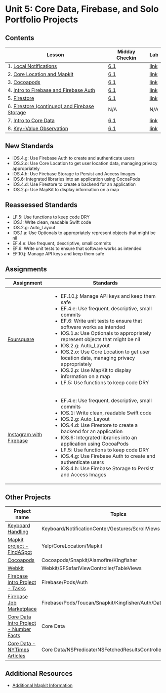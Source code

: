 # Unit 5: Core Data, Firebase, and Solo Portfolio Projects

## Contents

| Lesson | Midday Checkin | Lab |
| --- | --- | --- |
| 1. [Local Notifications](./local-notifications/README.md) | [6.1](https://canvas.instructure.com/courses/1605734/assignments/12938246) | [link](https://github.com/joinpursuit/Pursuit-Core-iOS-Local-Notification-Lab/blob/master/README.md) |
| 2. [Core Location and Mapkit](https://github.com/joinpursuit/Pursuit-Core-iOS/tree/master/core-data-firebase-and-solo-portfolio-project/core-location-and-mapkit) | [6.1](https://canvas.instructure.com/courses/1705726/quizzes/4427495) | [link](https://github.com/joinpursuit/Pursuit-Core-iOS-MapKit-Introduction-Lab/blob/master/README.md) |
| 3. [Cocoapods](./cocoapods/README.md) | [6.1](https://canvas.instructure.com/courses/1605734/assignments/12989497) | [link](https://github.com/joinpursuit/Pursuit-Core-iOS-CocoaPods-Lab/blob/master/README.md) |
| 4. [Intro to Firebase and Firebase Auth](./intro-to-firebase-baas/README.md) | [6.1](https://canvas.instructure.com/courses/1605734/assignments/13011902) | [link](https://github.com/joinpursuit/Pursuit-Core-iOS-Firebase-Auth-Lab/blob/master/README.md) |
| 5. [Firestore](https://github.com/joinpursuit/Pursuit-Core-iOS/tree/master/core-data-firebase-and-solo-portfolio-project/firestore) | [6.1](https://canvas.instructure.com/courses/1605734/quizzes/4444899) | [link](https://github.com/joinpursuit/Pursuit-Core-iOS-Firestore-Lab/blob/master/README.md) |
| 6. [Firestore (continued) and Firebase Storage](./firestore-filtering-and-firebase-storage) | N/A | N/A|
| 7. [Intro to Core Data](./core-data/README.md) | [6.1](https://canvas.instructure.com/courses/1605734/quizzes/4458868) | [link](https://github.com/joinpursuit/Pursuit-Core-iOS-Core-Data-Lab/blob/master/README.md) |
| 8. [Key-Value Observation](./key-value-observing/README.md) | [6.1](https://canvas.instructure.com/courses/1605734/quizzes/4475413) | [link](https://github.com/joinpursuit/Pursuit-Core-iOS-KVO-Lab) |

## New Standards

<ul><li>iOS.4.g: Use Firebase Auth to create and authenticate users</li><li>IOS.2.o: Use Core Location to get user location data, managing privacy appropriately</li><li>iOS.4.h: Use Firebase Storage to Persist and Access Images</li><li>IOS.6: Integrated libraries into an application using CocoaPods</li><li>IOS.4.d: Use Firestore to create a backend for an application</li><li>IOS.2.p: Use MapKit to display information on a map</li></ul>

## Reassessed Standards

<ul><li>LF.5: Use functions to keep code DRY</li><li>IOS.1: Write clean, readable Swift code</li><li>IOS.2.g: Auto_Layout</li><li>IOS.1.a: Use Optionals to appropriately represent objects that might be nil</li><li>EF.4.e: Use frequent, descriptive, small commits</li><li>EF.6: Write unit tests to ensure that software works as intended</li><li>EF.10.j: Manage API keys and keep them safe</li></ul>

## Assignments

| Assignment | Standards |
| --- | --- |
| [Foursquare](https://github.com/joinpursuit/Pursuit-Core-iOS-Foursquare-Map-Project/blob/master/README.md) | <ul><li>EF.10.j: Manage API keys and keep them safe</li><li>EF.4.e: Use frequent, descriptive, small commits</li><li>EF.6: Write unit tests to ensure that software works as intended</li><li>IOS.1.a: Use Optionals to appropriately represent objects that might be nil</li><li>IOS.2.g: Auto_Layout</li><li>IOS.2.o: Use Core Location to get user location data, managing privacy appropriately</li><li>IOS.2.p: Use MapKit to display information on a map</li><li>LF.5: Use functions to keep code DRY</li></ul> |
| [Instagram with Firebase](https://github.com/joinpursuit/Pursuit-Core-iOS-Firebase-Project/blob/master/README.md) | <ul><li>EF.4.e: Use frequent, descriptive, small commits</li><li>IOS.1: Write clean, readable Swift code</li><li>IOS.2.g: Auto_Layout</li><li>IOS.4.d: Use Firestore to create a backend for an application</li><li>IOS.6: Integrated libraries into an application using CocoaPods</li><li>LF.5: Use functions to keep code DRY</li><li>iOS.4.g: Use Firebase Auth to create and authenticate users</li><li>iOS.4.h: Use Firebase Storage to Persist and Access Images</li></ul> |


## Other Projects

|Project name| Topics|
|---|---|
|[Keyboard Handling](https://github.com/C4Q/AC-iOS-NotificationCenter-Gestures)|Keyboard/NotificationCenter/Gestures/ScrollViews|
| [Mapkit project - FindASpot](https://github.com/C4Q/AC-iOS-FindASpot) | Yelp/CoreLocation/Mapkit |
| [Cocoapods](https://github.com/C4Q/AC-iOS-UsingPods) | Cocoapods/Snapkit/Alamofire/Kingfisher|
| [Webkit](https://github.com/C4Q/AC-iOS-FellowsWeb) | Webkit/SFSafariViewController/TableViews |
| [Firebase Intro Project - Tasks](https://github.com/C4Q/AC-iOS-FirebaseIntroProject) | Firebase/Pods/Auth |
| [Firebase Job Marketplace](https://github.com/C4Q/AC-iOS-JobMarketPlace) | Firebase/Pods/Toucan/Snapkit/Kingfisher/Auth/Database/Storage |
|[Core Data Intro Project - Number Facts](https://github.com/C4Q/AC-iOS-CoreDataIntroDemo)| Core Data |
| [Core Data - NYTimes Articles](https://github.com/C4Q/AC-iOS-CoreDataArticles) | Core Data/NSPredicate/NSFetchedResultsController |

## Additional Resources

- [Additional Mapkit Information](./mapkit-continued/README.md)
